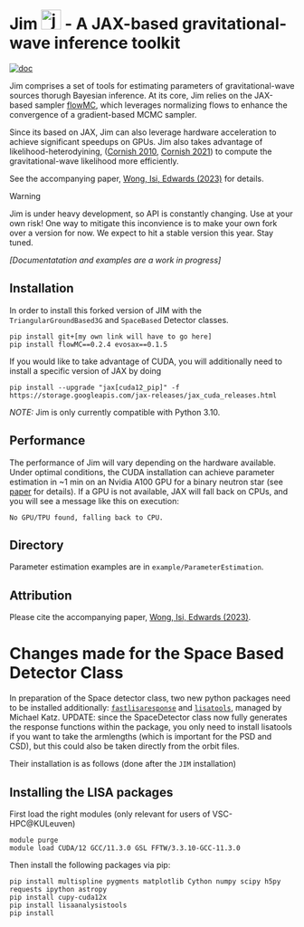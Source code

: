 # Jim <img src="https://user-images.githubusercontent.com/4642979/218163532-1c8a58e5-6f36-42de-96d3-f245eee93cf8.png" alt="jim" width="35"/> - A JAX-based gravitational-wave inference toolkit

<a href="https://jim.readthedocs.io/en/main/">
<img src="https://badgen.net/badge/Read/the doc/blue" alt="doc"/>
</a>

Jim comprises a set of tools for estimating parameters of gravitational-wave sources thorugh Bayesian inference.
At its core, Jim relies on the JAX-based sampler [flowMC](https://github.com/kazewong/flowMC),
which leverages normalizing flows to enhance the convergence of a gradient-based MCMC sampler.

Since its based on JAX, Jim can also leverage hardware acceleration to achieve significant speedups on GPUs. Jim also takes advantage of likelihood-heterodyining, ([Cornish 2010](https://arxiv.org/abs/1007.4820), [Cornish 2021](https://arxiv.org/abs/2109.02728)) to compute the gravitational-wave likelihood more efficiently.

See the accompanying paper, [Wong, Isi, Edwards (2023)](https://github.com/kazewong/TurboPE/) for details.


> [!WARNING]  
> Jim is under heavy development, so API is constantly changing. Use at your own risk!
> One way to mitigate this inconvience is to make your own fork over a version for now.
> We expect to hit a stable version this year. Stay tuned.

_[Documentatation and examples are a work in progress]_

## Installation

In order to install this forked version of JIM with the `TriangularGroundBased3G` and `SpaceBased` Detector classes.

```
pip install git+[my own link will have to go here]
pip install flowMC==0.2.4 evosax==0.1.5
```

If you would like to take advantage of CUDA, you will additionally need to install a specific version of JAX by doing
```
pip install --upgrade "jax[cuda12_pip]" -f https://storage.googleapis.com/jax-releases/jax_cuda_releases.html
```

_NOTE:_ Jim is only currently compatible with Python 3.10.

## Performance

The performance of Jim will vary depending on the hardware available. Under optimal conditions, the CUDA installation can achieve parameter estimation in ~1 min on an Nvidia A100 GPU for a binary neutron star (see [paper](https://github.com/kazewong/TurboPE/) for details). If a GPU is not available, JAX will fall back on CPUs, and you will see a message like this on execution:

```
No GPU/TPU found, falling back to CPU.
```

## Directory

Parameter estimation examples are in `example/ParameterEstimation`.

## Attribution

Please cite the accompanying paper, [Wong, Isi, Edwards (2023)](https://github.com/kazewong/TurboPE/).

# Changes made for the Space Based Detector Class

In preparation of the Space detector class, two new python packages need to be installed additionally:  [`fastlisaresponse`](https://github.com/mikekatz04/lisa-on-gpu/tree/master) and [`lisatools`](https://github.com/mikekatz04/LISAanalysistools), managed by Michael Katz. UPDATE: since the SpaceDetector class now fully generates the response functions within the package, you only need to install lisatools if you want to take the armlengths (which is important for the PSD and CSD), but this could also be taken directly from the orbit files.

Their installation is as follows (done after the `JIM` installation)

## Installing the LISA packages
First load the right modules (only relevant for users of VSC-HPC@KULeuven)
```
module purge
module load CUDA/12 GCC/11.3.0 GSL FFTW/3.3.10-GCC-11.3.0
```
Then install the following packages via pip:

```
pip install multispline pygments matplotlib Cython numpy scipy h5py requests ipython astropy
pip install cupy-cuda12x
pip install lisaanalysistools
pip install 
```
